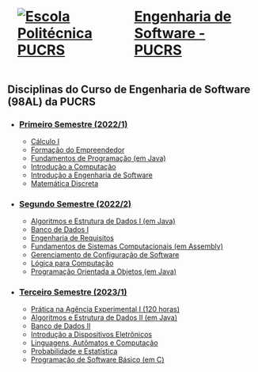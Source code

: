 <a href="https://www.pucrs.br/politecnica/curso/engenharia-de-software/" target="_blank">
    <h1 style="gap: 50px; display: flex; align-items: center; justify-content: center; padding: 20px">
        <img src="https://encrypted-tbn0.gstatic.com/images?q=tbn:ANd9GcS2BbXxkgTqbA1OtRMZFqHMafCg-5b7ym6T4g&usqp=CAU" alt="Escola Politécnica PUCRS">
    Engenharia de Software - PUCRS</h1>
</a>

## Disciplinas do Curso de Engenharia de Software (98AL) da PUCRS

-   ### [Primeiro Semestre (2022/1)](https://github.com/felipefreitassilvalearning/EngenhariaSoftwarePUCRS/1_Semestre)

    -   [Cálculo I](https://github.com/felipefreitassilvalearning/EngenhariaSoftwarePUCRS/tree/develop/1_Semestre/Calculo_I)
    -   [Formação do Empreendedor](https://github.com/felipefreitassilvalearning/EngenhariaSoftwarePUCRS/tree/develop/1_Semestre/Formacao_do_Empreendedor)
    -   [Fundamentos de Programação (em Java)](https://github.com/felipefreitassilvalearning/EngenhariaSoftwarePUCRS/tree/develop/1_Semestre/Fundamentos_de_Programacao)
    -   [Introdução a Computação](https://github.com/felipefreitassilvalearning/EngenhariaSoftwarePUCRS/tree/develop/1_Semestre/Introducao_a_Engenharia_de_Software)
    -   [Introdução a Engenharia de Software](https://github.com/felipefreitassilvalearning/EngenhariaSoftwarePUCRS/tree/develop/1_Semestre/Introducao_a_Computacao)
    -   [Matemática Discreta](https://github.com/felipefreitassilvalearning/EngenhariaSoftwarePUCRS/tree/develop/1_Semestre/Matematica_Discreta)

-   ### [Segundo Semestre (2022/2)](https://github.com/felipefreitassilvalearning/EngenhariaSoftwarePUCRS/2_Semestre)

    -   [Algoritmos e Estrutura de Dados I (em Java)](https://github.com/felipefreitassilvalearning/EngenhariaSoftwarePUCRS/tree/develop/2_Semestre/Algoritmos_e_Estrutura_de_Dados_I)
    -   [Banco de Dados I](https://github.com/felipefreitassilvalearning/EngenhariaSoftwarePUCRS/tree/develop/2_Semestre/Banco_de_Dados_I)
    -   [Engenharia de Requisitos](https://github.com/felipefreitassilvalearning/EngenhariaSoftwarePUCRS/tree/develop/2_Semestre/Engenharia_de_Requisitos)
    -   [Fundamentos de Sistemas Computacionais (em Assembly)](https://github.com/felipefreitassilvalearning/EngenhariaSoftwarePUCRS/tree/develop/2_Semestre/Fundamentos_de_Sistemas_Computacionais)
    -   [Gerenciamento de Configuração de Software](https://github.com/felipefreitassilvalearning/EngenhariaSoftwarePUCRS/tree/develop/2_Semestre/Gerenciamento_de_Configuracao_de_Software)
    -   [Lógica para Computação](https://github.com/felipefreitassilvalearning/EngenhariaSoftwarePUCRS/tree/develop/2_Semestre/Logica_para_Computacao)
    -   [Programação Orientada a Objetos (em Java)](https://github.com/felipefreitassilvalearning/EngenhariaSoftwarePUCRS/tree/develop/2_Semestre/Programacao_Orientada_a_Objetos)

-   ### [Terceiro Semestre (2023/1)](https://github.com/felipefreitassilvalearning/EngenhariaSoftwarePUCRS/3_Semestre)

    -   [Prática na Agência Experimental I (120 horas)](https://github.com/felipefreitassilvalearning/EngenhariaSoftwarePUCRS/tree/develop/3_Semestre/AGES_I)
    -   [Algoritmos e Estrutura de Dados II (em Java)](https://github.com/felipefreitassilvalearning/EngenhariaSoftwarePUCRS/tree/develop/3_Semestre/Algoritmos_e_Estrutura_de_Dados_II)
    -   [Banco de Dados II](https://github.com/felipefreitassilvalearning/EngenhariaSoftwarePUCRS/tree/develop/3_Semestre/Banco_de_Dados_II)
    -   [Introdução a Dispositivos Eletrônicos](https://github.com/felipefreitassilvalearning/EngenhariaSoftwarePUCRS/tree/develop/3_Semestre/Introducao_a_Dispositivos_Eletronicos)
    -   [Linguagens, Autômatos e Computação](https://github.com/felipefreitassilvalearning/EngenhariaSoftwarePUCRS/tree/develop/3_Semestre/Linguagens_Automatos_e_Computacao)
    -   [Probabilidade e Estatística](https://github.com/felipefreitassilvalearning/EngenhariaSoftwarePUCRS/tree/develop/3_Semestre/Probabilidade_e_Estatistica)
    -   [Programação de Software Básico (em C)](https://github.com/felipefreitassilvalearning/EngenhariaSoftwarePUCRS/tree/develop/3_Semestre/Programacao_de_Software_Basico)
